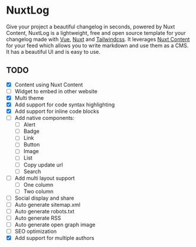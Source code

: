 # NuxtLog

Give your project a beautiful changelog in seconds, powered by Nuxt Content, NuxtLog is a lightweight, free and open source template for your changelog made with [Vue](https://vuejs.com), [Nuxt](https://nuxt.com) and [Tailwindcss](https://tailwindcss.com). It leverages [Nuxt Content](https://content.nuxt.com) for your feed which allows you to write markdown and use them as a CMS. It has a beautiful UI and is easy to use.

## TODO

- [x] Content using Nuxt Content
- [ ] Widget to embed in other website
- [x] Multi theme
- [x] Add support for code syntax highlighting
- [x] Add support for inline code blocks
- [ ] Add native components:
  - [ ] Alert
  - [ ] Badge
  - [ ] Link
  - [ ] Button
  - [ ] Image
  - [ ] List
  - [ ] Copy update url
  - [ ] Search
- [ ] Add multi layout support
    - [ ] One column
    - [ ] Two column
- [ ] Social display and share
- [ ] Auto generate sitemap.xml
- [ ] Auto generate robots.txt
- [ ] Auto generate RSS
- [ ] Auto generate open graph image
- [ ] SEO optimization
- [x] Add support for multiple authors
